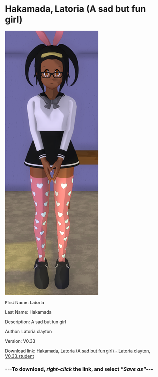 # Hakamada, Latoria (A sad but fun girl)

<img src = "https://raw.githubusercontent.com/Arbiter1223/Daigaku-Gurashi-Custom-Students/master/Students/Files/Hakamada%2C%20Latoria%20(A%20sad%20but%20fun%20girl).png">

First Name: Latoria

Last Name: Hakamada

Description: A sad but fun girl

Author: Latoria clayton

Version: V0.33

Download link: <a href="https://raw.githubusercontent.com/Arbiter1223/Daigaku-Gurashi-Custom-Students/master/Students/Files/Hakamada%2C%20Latoria%20(A%20sad%20but%20fun%20girl)%20-%20Latoria%20clayton%2C%20V0.33.student">Hakamada, Latoria (A sad but fun girl) - Latoria clayton, V0.33.student</a>

### ---**To download, _right-click_ the link, and select _"Save as"_**---
